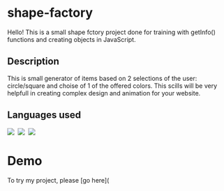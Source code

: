# shape-factory

Hello! This is a small shape fctory project done for training with getInfo() functions and creating objects in JavaScript.

## Description 

This is small generator of items based on 2 selections of the user: circle/square and choise of 1 of the offered colors. This scills will be very helpfull in creating complex design and animation for your website.

## Languages used
<p align="left">
  <img src="https://img.shields.io/badge/javascript-informational?style=for-the-badge&logoColor=black&color=EBEB23"/>&nbsp;
  <img src="https://img.shields.io/badge/CSS-informational?style=for-the-badge&logoColor=black&color=4121DE"/>&nbsp;
  <img src="https://img.shields.io/badge/HTML-informational?style=for-the-badge&logoColor=black&color=E64444"/>&nbsp;
</p>

# Demo
To try my project, please [go here](
